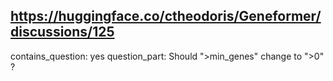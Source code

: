 ## https://huggingface.co/ctheodoris/Geneformer/discussions/125

contains_question: yes
question_part: Should ">min_genes" change to ">0" ?